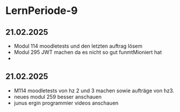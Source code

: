 # LernPeriode-9


## 21.02.2025
- Modul 114 moodletests und den letzten auftrag lösem
- Modul 295 JWT machen da es nicht so gut funmtMioniert hat
-


## 21.02.2025
- M114 moodletests von hz 2 und 3 machen sowie aufträge von hz3.
- neues modul 259 besser anschauen
- junus ergin programmier videos anschauen
